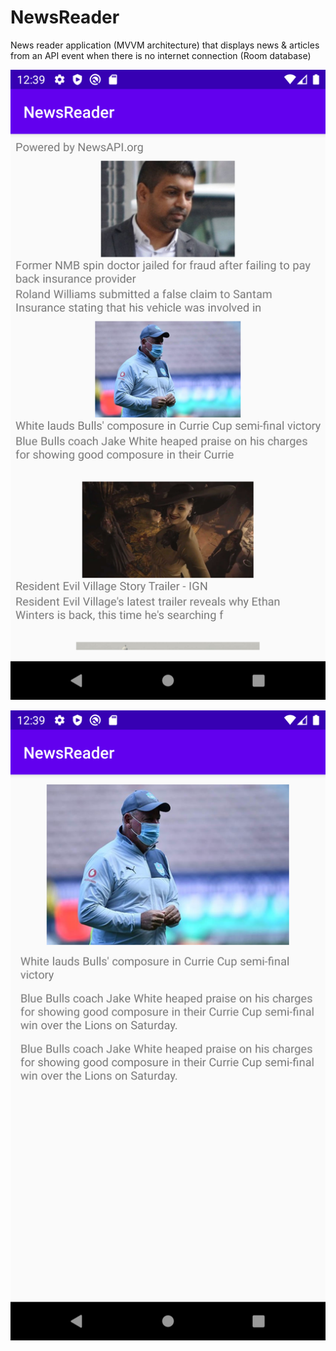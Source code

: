 # NewsReader

News reader application (MVVM architecture) that displays news & articles from an API event when there is no internet connection (Room database) 

![Screenshot](articles_list.png)

![Screenshot](article_page.png)
